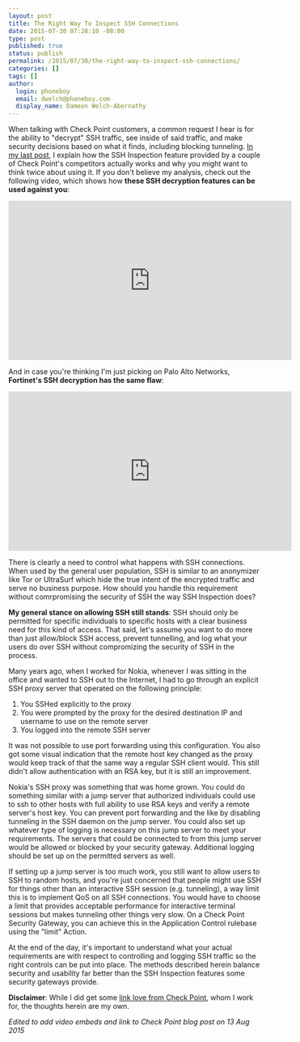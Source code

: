 ```yaml
---
layout: post
title: The Right Way To Inspect SSH Connections
date: 2015-07-30 07:28:10 -08:00
type: post
published: true
status: publish
permalink: /2015/07/30/the-right-way-to-inspect-ssh-connections/
categories: []
tags: []
author:
  login: phoneboy
  email: dwelch@phoneboy.com
  display_name: Dameon Welch-Abernathy
---
```

When talking with Check Point customers, a common request I hear is for the ability to "decrypt" SSH traffic, see inside of said traffic, and make security decisions based on what it finds, including blocking tunneling. [In my last post](http://securitytheater.phoneboy.com/2015/07/29/lies-damn-lies-and-inspecting-ssh-traffic-securely/), I explain how the SSH Inspection feature provided by a couple of Check Point's competitors actually works and why you might want to think twice about using it. If you don't believe my analysis, check out the following video, which shows how **these SSH decryption features can be used against you**:

<center><iframe width="560" height="315" src="https://www.youtube.com/embed/ACxNbkTo1qQ" frameborder="0" allowfullscreen></iframe></center>

And in case you're thinking I'm just picking on Palo Alto Networks, **Fortinet's SSH decryption has the same flaw**:

<center><iframe width="560" height="315" src="https://www.youtube.com/embed/JUHfbj9O4RQ" frameborder="0" allowfullscreen></iframe></center>

There is clearly a need to control what happens with SSH connections. When used by the general user population, SSH is similar to an anonymizer like Tor or UltraSurf which hide the true intent of the encrypted traffic and serve no business purpose. How should you handle this requirement without comrpromising the security of SSH the way SSH Inspection does?

**My general stance on allowing SSH still stands**: SSH should only be permitted for specific individuals to specific hosts with a clear business need for this kind of access. That said, let's assume you want to do more than just allow/block SSH access, prevent tunnelling, and log what your users do over SSH without compromizing the security of SSH in the process. 

Many years ago, when I worked for Nokia, whenever I was sitting in the office and wanted to SSH out to the Internet, I had to go through an explicit SSH proxy server that operated on the following principle:

1. You SSHed explicitly to the proxy
2. You were prompted by the proxy for the desired destination IP and username to use on the remote server
3. You logged into the remote SSH server

It was not possible to use port forwarding using this configuration. You also got some visual indication that the remote host key changed as the proxy would keep track of that the same way a regular SSH client would. This still didn't allow authentication with an RSA key, but it is still an improvement. 

Nokia's SSH proxy was something that was home grown. You could do something similar with a jump server that authorized individuals could use to ssh to other hosts with full ability to use RSA keys and verify a remote server's host key. You can prevent port forwarding and the like by disabling tunneling in the SSH daemon on the jump server. You could also set up whatever type of logging is necessary on this jump server to meet your requirements. The servers that could be connected to from this jump server would be allowed or blocked by your security gateway. Additional logging should be set up on the permitted servers as well. 

If setting up a jump server is too much work, you still want to allow users to SSH to random hosts, and you're just concerned that people might use SSH for things other than an interactive SSH session (e.g. tunneling), a way limit this is to implement QoS on all SSH connections. You would have to choose a limit that provides acceptable performance for interactive terminal sessions but makes tunneling other things very slow. On a Check Point Security Gateway, you can achieve this in the Application Control rulebase using the "limit" Action. 

At the end of the day, it's important to understand what your actual requirements are with respect to controlling and logging SSH traffic so the right controls can be put into place. The methods described herein balance security and usability far better than the SSH Inspection features some security gateways provide.

**Disclaimer**: While I did get some [link love from Check Point](http://blog.checkpoint.com/2015/08/12/ssh-decryption-opens-door-to-very-old-security-vectors/), whom I work for, the thoughts herein are my own.

*Edited to add video embeds and link to Check Point blog post on 13 Aug 2015*
